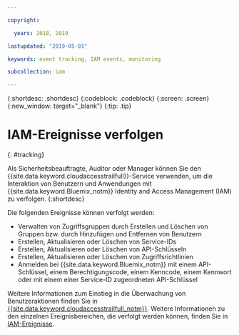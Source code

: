 ```yaml
---

copyright:

  years: 2018, 2019

lastupdated: "2019-05-01"

keywords: event tracking, IAM events, monitoring

subcollection: iam

---
```


{:shortdesc: .shortdesc}
{:codeblock: .codeblock}
{:screen: .screen}
{:new_window: target="_blank"}
{:tip: .tip}

# IAM-Ereignisse verfolgen
{: #tracking}

Als Sicherheitsbeauftragte, Auditor oder Manager können Sie den {{site.data.keyword.cloudaccesstrailfull}}-Service verwenden, um die Interaktion von Benutzern und Anwendungen mit {{site.data.keyword.Bluemix_notm}} Identity and Access Management (IAM) zu verfolgen.
{:shortdesc}

Die folgenden Ereignisse können verfolgt werden:

* Verwalten von Zugriffsgruppen durch Erstellen und Löschen von Gruppen bzw. durch Hinzufügen und Entfernen von Benutzern
* Erstellen, Aktualisieren oder Löschen von Service-IDs
* Erstellen, Aktualisieren oder Löschen von API-Schlüsseln
* Erstellen, Aktualisieren oder Löschen von Zugriffsrichtlinien
* Anmelden bei {{site.data.keyword.Bluemix_notm}} mit einem API-Schlüssel, einem Berechtigungscode, einem Kenncode, einem Kennwort oder mit einem einer Service-ID zugeordneten API-Schlüssel

Weitere Informationen zum Einstieg in die Überwachung von Benutzeraktionen finden Sie in [{{site.data.keyword.cloudaccesstrailfull_notm}}](/docs/services/cloud-activity-tracker?topic=cloud-activity-tracker-getting-started). Weitere Informationen zu den einzelnen Ereignisbereichen, die verfolgt werden können, finden Sie in [IAM-Ereignisse](/docs/services/cloud-activity-tracker?topic=cloud-activity-tracker-at_events_iam).
